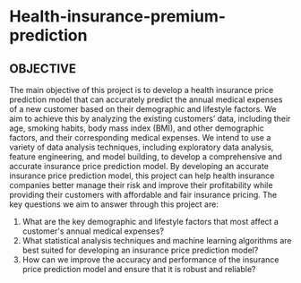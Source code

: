 # Health-insurance-premium-prediction

## OBJECTIVE
The main objective of this project is to develop a health insurance price prediction model that can accurately predict the annual medical expenses of a new customer based on their demographic and lifestyle factors. We aim to achieve this by analyzing the existing customers’ data, including their age, smoking habits, body mass index (BMI), and other demographic factors, and their corresponding medical expenses.
We intend to use a variety of data analysis techniques, including exploratory data analysis, feature engineering, and model building, to develop a comprehensive and accurate insurance price prediction model. By developing an accurate insurance price prediction model, this project can help health insurance companies better manage their risk and improve their profitability while providing their customers with affordable and fair insurance pricing.
The key questions we aim to answer through this project are:
1) What are the key demographic and lifestyle factors that most affect a customer's annual medical expenses?
2) What statistical analysis techniques and machine learning algorithms are best suited for developing an insurance price prediction model?
3) How can we improve the accuracy and performance of the insurance price prediction model and ensure that it is robust and reliable?
